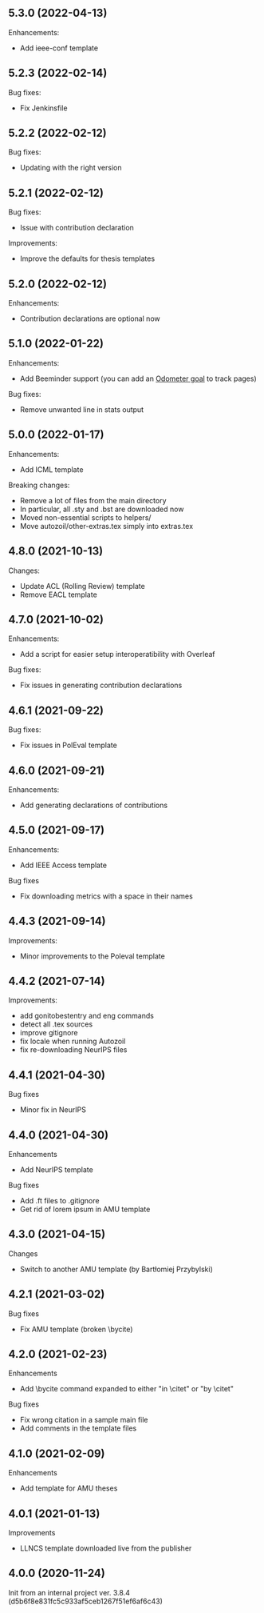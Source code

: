 
<a name="5.3.0"></a>
## 5.3.0 (2022-04-13)

Enhancements:

* Add ieee-conf template

<a name="5.2.3"></a>
## 5.2.3 (2022-02-14)

Bug fixes:

* Fix Jenkinsfile

<a name="5.2.2"></a>
## 5.2.2 (2022-02-12)

Bug fixes:

* Updating with the right version

<a name="5.2.1"></a>
## 5.2.1 (2022-02-12)

Bug fixes:

* Issue with contribution declaration

Improvements:

* Improve the defaults for thesis templates

<a name="5.2.0"></a>
## 5.2.0 (2022-02-12)

Enhancements:

* Contribution declarations are optional now

<a name="5.1.0"></a>
## 5.1.0 (2022-01-22)

Enhancements:

* Add Beeminder support (you can add an [Odometer
  goal](https://help.beeminder.com/article/68-odometer-goals) to track
  pages)

Bug fixes:

* Remove unwanted line in stats output

<a name="5.0.0"></a>
## 5.0.0 (2022-01-17)

Enhancements:

* Add ICML template

Breaking changes:

* Remove a lot of files from the main directory
* In particular, all .sty and .bst are downloaded now
* Moved non-essential scripts to helpers/
* Move autozoil/other-extras.tex simply into extras.tex

<a name="4.8.0"></a>
## 4.8.0 (2021-10-13)

Changes:

* Update ACL (Rolling Review) template
* Remove EACL template

<a name="4.7.0"></a>
## 4.7.0 (2021-10-02)

Enhancements:

* Add a script for easier setup interoperatibility with Overleaf

Bug fixes:

* Fix issues in generating contribution declarations

<a name="4.6.1"></a>
## 4.6.1 (2021-09-22)

Bug fixes:

* Fix issues in PolEval template

<a name="4.6.0"></a>
## 4.6.0 (2021-09-21)

Enhancements:

* Add generating declarations of contributions

<a name="4.5.0"></a>
## 4.5.0 (2021-09-17)

Enhancements:

* Add IEEE Access template

Bug fixes

* Fix downloading metrics with a space in their names

<a name="4.4.3"></a>
## 4.4.3 (2021-09-14)

Improvements:

* Minor improvements to the Poleval template

<a name="4.4.2"></a>
## 4.4.2 (2021-07-14)

Improvements:

* add gonitobestentry and eng commands
* detect all .tex sources
* improve gitignore
* fix locale when running Autozoil
* fix re-downloading NeurIPS files

<a name="4.4.1"></a>
## 4.4.1 (2021-04-30)

Bug fixes

* Minor fix in NeurIPS

<a name="4.4.0"></a>
## 4.4.0 (2021-04-30)

Enhancements

* Add NeurIPS template

Bug fixes

* Add .ft files to .gitignore
* Get rid of lorem ipsum in AMU template

<a name="4.3.0"></a>
## 4.3.0 (2021-04-15)

Changes

* Switch to another AMU template (by Bartłomiej Przybylski)

<a name="4.2.1"></a>
## 4.2.1 (2021-03-02)

Bug fixes

* Fix AMU template (broken \bycite)

<a name="4.2.0"></a>
## 4.2.0 (2021-02-23)

Enhancements

* Add \bycite command expanded to either "in \citet" or "by \citet"

Bug fixes

* Fix wrong citation in a sample main file
* Add comments in the template files

<a name="4.1.0"></a>
## 4.1.0 (2021-02-09)

Enhancements

* Add template for AMU theses

<a name="4.0.1"></a>
## 4.0.1 (2021-01-13)

Improvements

* LLNCS template downloaded live from the publisher

<a name="4.0.0"></a>
## 4.0.0 (2020-11-24)

Init from an internal project ver. 3.8.4 (d5b6f8e831fc5c933af5ceb1267f51ef6af6c43)
